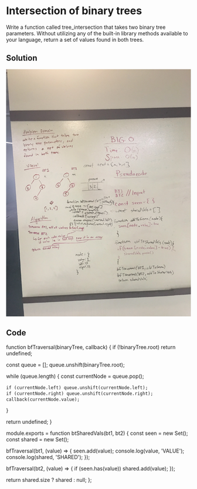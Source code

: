 # Intersection of binary trees
Write a function called tree_intersection that takes two binary tree parameters.
Without utilizing any of the built-in library methods available to your language, return a set of values found in both trees.

## Solution
![alt text](https://raw.githubusercontent.com/ashtonkellis/data-structures-and-algorithms/master/assets/32-tree-intersection.jpg)

## Code
function bfTraversal(binaryTree, callback) {
  if (!binaryTree.root) return undefined;
  
  const queue = [];
  queue.unshift(binaryTree.root);
  
  while (queue.length) {
    const currentNode = queue.pop();
    
    if (currentNode.left) queue.unshift(currentNode.left);
    if (currentNode.right) queue.unshift(currentNode.right);
    callback(currentNode.value);
  }
  
  return undefined;
}

module.exports = function btSharedVals(bt1, bt2) {
  const seen = new Set();
  const shared = new Set();
  
  bfTraversal(bt1, (value) => {
    seen.add(value);
    console.log(value, 'VALUE');
    console.log(shared, 'SHARED');
  });

  bfTraversal(bt2, (value) => {
    if (seen.has(value)) shared.add(value);
  });

  return shared.size ? shared : null;
};
